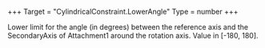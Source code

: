 +++
Target = "CylindricalConstraint.LowerAngle"
Type = number
+++

Lower limit for the angle (in degrees) between the reference axis and the SecondaryAxis of Attachment1 around the rotation axis. Value in [-180, 180].